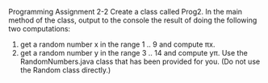 
Programming Assignment 2-2
Create a class called Prog2. In the main method of the class, output to the console the
result of doing the following two computations:
1. get a random number x in the range 1 .. 9 and compute πx.
2. get a random number y in the range 3 .. 14 and compute yπ.
   Use the RandomNumbers.java class that has been provided for you. (Do not use the
   Random class directly.)

